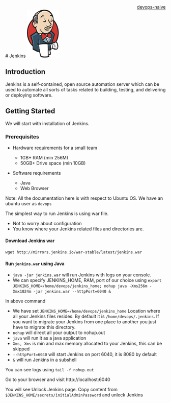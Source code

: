 <div style="text-align: right"> <a href="../README.md"> devops-naive </a> </div>
# Jenkins
<img src="./images/jenkins.png" alt="Jenkins"
	title="A cute kitten" width="100" height="150" />

## Introduction
Jenkins is a self-contained, open source automation server which can be used to automate all sorts of tasks related to building, testing, and delivering or deploying software.

## Getting Started
We will start with installation of Jenkins.

### Prerequisites
- Hardware requirements for a small team
  - 1GB+ RAM (min 256M)
  - 50GB+ Drive space (min 10GB)

- Software requirements
  - Java
  - Web Browser

Note: All the documentation here is with respect to Ubuntu OS. We have an ubuntu user as `devops`

The simplest way to run Jenkins is using war file.
  - Not to worry about configuration
  - You know where your Jenkins related files and directories are.

#### Download Jenkins war

`wget http://mirrors.jenkins.io/war-stable/latest/jenkins.war`

#### Run `jenkins.war` using Java
- `java -jar jenkins.war` will run Jenkins with logs on your console.
- We can specify JENKINS_HOME, RAM, port of our choice using `export JENKINS_HOME=/home/devops/jenkins_home; nohup java -Xms256m -Xmx1024m -jar jenkins.war --httpPort=6040 &`

In above command

- We have set `JENKINS_HOME=/home/devops/jenkins_home`
Location where all your Jenkins files resides. By default it is `/home/devops/.jenkins`. If you want to migrate your Jenkins from one place to another you just have to migrate this directory.
- `nohup` will direct all your output to nohup.out
- `java` will run it as a java application
- `Xms, Xms` is min and max memory allocated to your Jenkins, this can be skipped
- `--httpPort=6040` will start Jenkins on port 6040, it is 8080 by default
- `&` will run Jenkins in a subshell

You can see logs using `tail -f nohup.out`

Go to your browser and visit http://localhost:6040

You will see Unlock Jenkins page.
Copy content from `$JENKINS_HOME/secrets/initialAdminPassword` and unlock Jenkins
